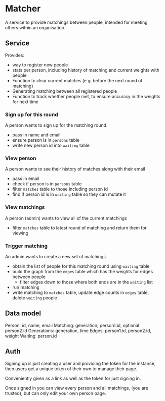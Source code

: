 # Matcher

A service to provide matchings between people, intended for meeting others within an organisation.

## Service

Provides:
- way to register new people
- stats per person, including history of matching and current weights with people
- Function to clear current matches (e.g. before the next round of matching)
- Generating matching between all registered people
- Function to track whether people met, to ensure accuracy in the weights for next time

### Sign up for this round

A person wants to sign up for the matching round.
- pass in name and email
- ensure person is in `persons` table
- write new person id into `waiting` table

### View person

A person wants to see their history of matches along with their email
- pass in email
- check if person is in `persons` table
- filter `matches` table to those including person id
- find if person id is in `waiting` table so they can mutate it

### View matchings

A person (admin) wants to view all of the current matchings
- filter `matches` table to latest round of matching and return them for viewing

### Trigger matching

An admin wants to create a new set of matchings
- obtain the list of people for this matching round using `waiting` table
- build the graph from the `edges` table which has the weights for edges between people
    - filter edges down to those where both ends are in the `waiting` list
- run matching
- write matching to `matches` table, update edge counts in `edges` table, delete `waiting` people

## Data model

Person: id, name, email
Matching: generation, person1.id, optional person2.id
Generations: generation, time
Edges: person1.id, person2.id, weight
Waiting: person.id

## Auth

Signing up is just creating a user and providing the token for the instance, then users get a unique token of their own to manage their page.

Conveniently given as a link as well as the token for just signing in.

Once signed in you can view every person and all matchings, (you are trusted), but can only edit your own person page.
